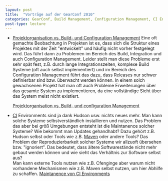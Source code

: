 ```yaml
---
layout: post
title:  "Vorträge auf der GearConf 2010"
categories: GearConf, Build Management, Configuration Management, CI Environments
post-type: lecture
---
```


* <a href="http://gearconf.com/gearconf-2010/">Projektorganisation vs. Build- und Configuration Management</a>
  Eine oft gemachte Beobachtung in Projekten ist es, dass sich die Struktur eines Projektes mit der Zeit 
  "entwickelt" und h&auml;ufig nicht vorher festgelegt wird. Das f&uuml;hrt dann zu Problemen im Bereich 
  des Build, Integration und auch Configuration Management. Leider stellt man diese Probleme erst 
  sehr sp&auml;t fest, z.B. durch lange Integrationszeiten, komplexe Build Systeme (oft auch selbst 
  implementiert) und im Bereich des Configuration Management f&uuml;hrt das dazu, dass Releases nur 
  schwer definierbar sind bzw. &uuml;berwacht werden k&ouml;nnen. In einem solch gewachsenen Projekt hat 
  man oft auch Probleme Erweiterungen &uuml;ber das gesamte System zu implementieren, da eine 
  vollst&auml;ndige Sicht &uuml;ber das System meist nicht existiert.</p>
  
  <a href="/files/GearConf2010-SCMvsProject.pdf" target="_blank">Projektorganisation vs. Build- und configuration Management</a>
* [CI](http://de.wikipedia.org/wiki/Continuous_Integration) Environments sind ja dank Hudson usw. 
  nichts neues mehr. Man kann solche Systeme selbstverst&auml;ndlich
  installieren und nutzen.  Das Problem das aber bei gr&ouml;&szlig; Umgebungen entsteht ist die
  Maintanence solcher Systeme? Wie bekommt man Updates gehandhabt? Dazu geh&ouml;rt z.B. Hudson selbst oder 
  Tools wie z.B. [Maven](http://maven.apache.org) oder andere Tools?  Das Problem der Reproduzierbarkeit 
  solcher Systeme wir allzuoft &uuml;bersehen bzw. "ignoriert". Das bedeutet, dass &auml;ltere
  Softwarest&auml;nde nicht mehr gebaut werden k&ouml;nnen und wie sieht das
  Verh&auml;ltnis zur Software selbst aus?  
  Man kann externe Tools nutzen wie z.B. Cfenginge aber warum
  nicht vorhandene Mechanismen wie z.B. Maven selbst nutzen, um
  hier Abhilfe zu schaffen. 
  <a href="/files/GearConf2010-CIEnvMainanence.pdf" target="_blank">Maintanence von CI Environments</a>

